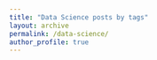 ```yaml
---
title: "Data Science posts by tags"
layout: archive
permalink: /data-science/
author_profile: true
---
```



